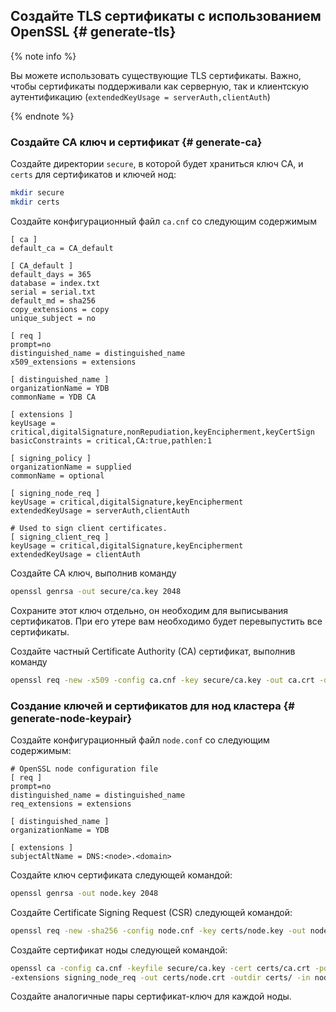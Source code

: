 ## Создайте TLS сертификаты с использованием OpenSSL {# generate-tls}
{% note info %}

Вы можете использовать существующие TLS сертификаты. Важно, чтобы сертификаты поддерживали как серверную, так и клиентскую аутентификацию (`extendedKeyUsage = serverAuth,clientAuth`)

{% endnote %}

### Создайте CA ключ и сертификат {# generate-ca}
Создайте директории `secure`, в которой будет храниться ключ CA, и `certs` для сертификатов и ключей нод:
```bash
mkdir secure
mkdir certs
```

Создайте конфигурационный файл `ca.cnf` со следующим содержимым
```text
[ ca ]
default_ca = CA_default

[ CA_default ]
default_days = 365
database = index.txt
serial = serial.txt
default_md = sha256
copy_extensions = copy
unique_subject = no

[ req ]
prompt=no
distinguished_name = distinguished_name
x509_extensions = extensions

[ distinguished_name ]
organizationName = YDB
commonName = YDB CA

[ extensions ]
keyUsage = critical,digitalSignature,nonRepudiation,keyEncipherment,keyCertSign
basicConstraints = critical,CA:true,pathlen:1

[ signing_policy ]
organizationName = supplied
commonName = optional

[ signing_node_req ]
keyUsage = critical,digitalSignature,keyEncipherment
extendedKeyUsage = serverAuth,clientAuth

# Used to sign client certificates.
[ signing_client_req ]
keyUsage = critical,digitalSignature,keyEncipherment
extendedKeyUsage = clientAuth
```

Создайте CA ключ, выполнив команду
```bash
openssl genrsa -out secure/ca.key 2048
```
 Сохраните этот ключ отдельно, он необходим для выписывания сертификатов. При его утере вам необходимо будет перевыпустить все сертификаты.

 Создайте частный Certificate Authority (CA) сертификат, выполнив команду
```bash
openssl req -new -x509 -config ca.cnf -key secure/ca.key -out ca.crt -days 365 -batch
```

### Создание ключей и сертификатов для нод кластера {# generate-node-keypair}
Создайте конфигурационный файл `node.conf` со следующим содержимым:
```text
# OpenSSL node configuration file
[ req ]
prompt=no
distinguished_name = distinguished_name
req_extensions = extensions

[ distinguished_name ]
organizationName = YDB

[ extensions ]
subjectAltName = DNS:<node>.<domain>
```

Создайте ключ сертификата следующей командой:
```bash
openssl genrsa -out node.key 2048
```

Создайте Certificate Signing Request (CSR) следующей командой:
```bash
openssl req -new -sha256 -config node.cnf -key certs/node.key -out node.csr -batch
```

Создайте сертификат ноды следующей командой:
```bash
openssl ca -config ca.cnf -keyfile secure/ca.key -cert certs/ca.crt -policy signing_policy \
-extensions signing_node_req -out certs/node.crt -outdir certs/ -in node.csr -batch
```

Создайте аналогичные пары сертификат-ключ для каждой ноды.